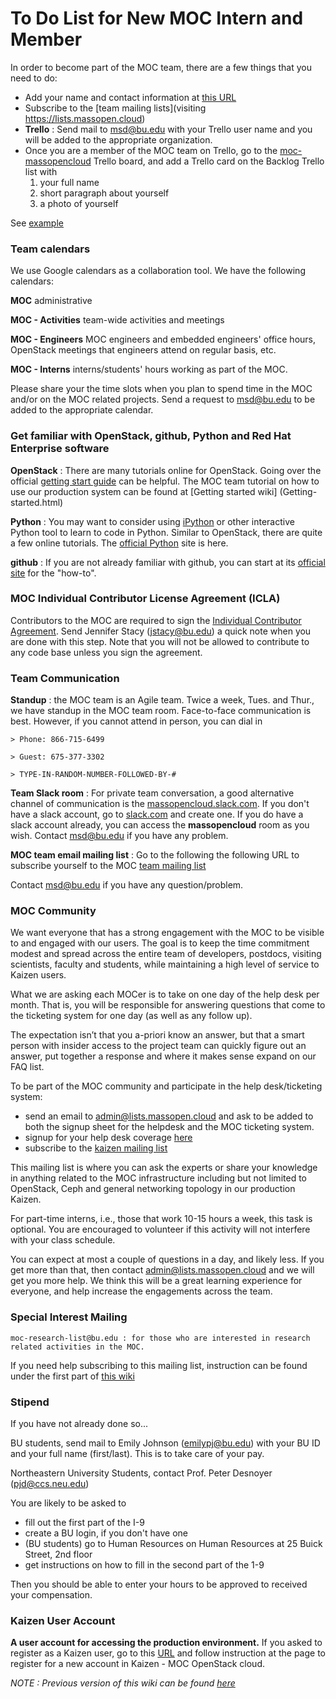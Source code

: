# To Do List for New MOC Intern and Member

In order to become part of the MOC team, there are a few things that you need to do:
* Add your name and contact information at [this URL](People.html)
* Subscribe to the [team mailing lists](visiting https://lists.massopen.cloud)
* **Trello** : Send mail to msd@bu.edu with your Trello user name and you will be added to the appropriate organization.
* Once you are a member of the MOC team on Trello, go to the [moc-massopencloud](https://trello.com/b/2IMwDpdi/moc-massopencloud) Trello board, and add a Trello card on the Backlog Trello list with
  1. your full name
  2. short paragraph about yourself
  3. a photo of yourself

See [example](https://trello.com/c/NF4xQCuq/102-sirine-benbrahim)

### Team calendars
We use Google calendars as a collaboration tool. We have the following calendars:

  **MOC** administrative

  **MOC - Activities** team-wide activities and meetings

  **MOC - Engineers** MOC engineers and embedded engineers' office hours, OpenStack meetings that engineers attend on regular basis, etc.

  **MOC - Interns**  interns/students' hours working as part of the MOC.

Please share your the time slots when you plan to spend time in the MOC and/or on the MOC related projects. Send a request to msd@bu.edu to be added to the appropriate calendar.

### Get familiar with OpenStack, github, Python and Red Hat Enterprise software

  **OpenStack** : There are many tutorials online for OpenStack. Going over the official [getting start guide](http://docs.openstack.org/admin-guide-cloud/content/ch_getting-started-with-openstack.html) can be helpful. The MOC team tutorial on how to use our production system can be found at [Getting started wiki] (Getting-started.html)

  **Python** : You may want to consider using [iPython](http://ipython.org/) or other interactive Python tool to learn to code in Python. Similar to OpenStack, there are quite a few online tutorials. The [official Python](https://www.python.org/) site is here.

  **github** : If you are not already familiar with github, you can start at its [official site](https://github.com/) for the "how-to".


### MOC Individual Contributor License Agreement (ICLA)
Contributors to the MOC are required to sign the [Individual Contributor Agreement](https://massopen.cloud/blog/individual-contributor-license-agreement/). Send Jennifer Stacy (jstacy@bu.edu) a quick note when you are done with this step. Note that you will not be allowed to contribute to any code base unless you sign the agreement.

### Team Communication

  **Standup** : the MOC team is an Agile team. Twice a week, Tues. and Thur., we have standup in the MOC team room. Face-to-face communication is best. However, if you cannot attend in person, you can dial in

    > Phone: 866-715-6499

    > Guest: 675-377-3302

    > TYPE-IN-RANDOM-NUMBER-FOLLOWED-BY-#

  **Team Slack room** : For private team conversation, a good alternative channel of communication is the [massopencloud.slack.com](https://massopencloud.slack.com/). If you don't have a slack account, go to [slack.com](https://slack.com) and create one. If you do have a slack account already, you can access the **massopencloud** room as you wish. Contact msd@bu.edu if you have any problem.

  **MOC team email mailing list** : Go to the following the following URL to subscribe yourself to the MOC [team mailing list](https://mail.massopen.cloud/mailman/listinfo/team)

Contact msd@bu.edu if you have any question/problem.

### MOC Community
We want everyone that has a strong engagement with the MOC to be visible to and engaged with our users. The goal is to keep the time commitment modest and spread across the entire team of developers, postdocs, visiting scientists, faculty and students, while maintaining a high level of service to Kaizen users.   

What we are asking each MOCer is to take on one day of the help desk per month.  That is, you will be responsible for answering questions that come to the ticketing system for one day (as well as any follow up). 

The expectation isn’t that you a-priori know an answer, but that a smart person with insider access to the project team can quickly figure out an answer, put together a response and where it makes sense expand on our FAQ list.

To be part of the MOC community and participate in the help desk/ticketing system:
* send an email to admin@lists.massopen.cloud and ask to be added to both the signup sheet for the helpdesk and the MOC ticketing system.
* signup for your help desk coverage [here](http://www.signupgenius.com/go/5080444aca622abff2-help)
* subscribe to the [kaizen mailing list](https://mail.massopen.cloud/mailman/listinfo/kaizen)

This mailing list is where you can ask the experts or share your knowledge in anything related to the MOC infrastructure including but not limited to OpenStack, Ceph and general networking topology in our production Kaizen.

For part-time interns, i.e., those that work 10-15 hours a week, this task is optional. You are encouraged to volunteer if this activity will not interfere with your class schedule.

You can expect at most a couple of questions in a day, and likely less. If you get more than that, then contact admin@lists.massopen.cloud and we will get you more help. We think this will be a great learning experience for everyone, and help increase the engagements across the team.

### Special Interest Mailing

    moc-research-list@bu.edu : for those who are interested in research related activities in the MOC.

If you need help subscribing to this mailing list, instruction can be found under the first part of [this wiki](Outdated-To-do-list-for-New-MOC-Intern-Member)

### Stipend
If you have not already done so...

  BU students, send mail to Emily Johnson (emilypj@bu.edu) with your BU ID and your full name (first/last). This is to take care of your pay.

  Northeastern University Students, contact Prof. Peter Desnoyer (pjd@ccs.neu.edu)

You are likely to be asked to
* fill out the first part of the I-9
* create a BU login, if you don't have one
* (BU students) go to Human Resources on Human Resources at 25 Buick Street, 2nd floor
* get instructions on how to fill in the second part of the 1-9

Then you should be able to enter your hours to be approved to received your compensation.

### Kaizen User Account
**A user account for accessing the production environment.**
If you asked to register as a Kaizen user, go to this [URL](https://massopen.cloud/blog/user-account-request-form/) and follow instruction at the page to register for a new account in Kaizen - MOC OpenStack cloud.

*NOTE : Previous version of this wiki can be found [here](Outdated-To-do-list-for-New-MOC-Intern-Member.html)*

